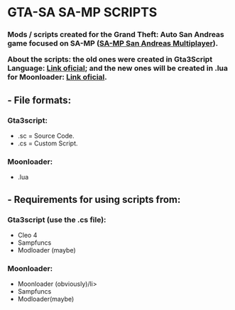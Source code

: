 # GTA-SA SA-MP SCRIPTS
<h3>Mods / scripts created for the Grand Theft: Auto San Andreas game focused on SA-MP (<a href="https://www.sa-mp.com/">SA-MP San Andreas Multiplayer</a>).

 About the scripts: the old ones were created in Gta3Script Language: <a href="https://gtaforums.com/topic/876530-gta3script-toolchain/">Link oficial</a>; and the new ones will be created in .lua for Moonloader: <a href="https://gtaforums.com/topic/890987-moonloader/">Link oficial</a>. </h3>

<h2>- File formats:</h2>


<h3>Gta3script:</h3>

<ul>
 <li>.sc = Source Code.</li>
 <li>.cs = Custom Script.</li>
</ul>

<h3>Moonloader:</h3>

<ul>
<li>.lua</li>
</ul>

<h2>- Requirements for using scripts from:</h2>


<h3>Gta3script (use the .cs file):</h3>

<ul>
<li>Cleo 4</li>
<li>Sampfuncs</li>
<li>Modloader (maybe)</li>
</ul>

<h3>Moonloader:</h3>

<ul>
<li>Moonloader (obviously)/li>
<li>Sampfuncs</li>
<li>Modloader(maybe)</li>
</ul>
